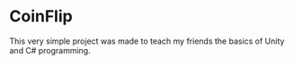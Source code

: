 # CoinFlip
This very simple project was made to teach my friends the basics of Unity and C# programming.
